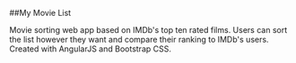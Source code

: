 ##My Movie List

Movie sorting web app based on IMDb's top ten rated films. Users can sort the list however they want and compare their ranking to IMDb's users. 
Created with AngularJS and Bootstrap CSS.
